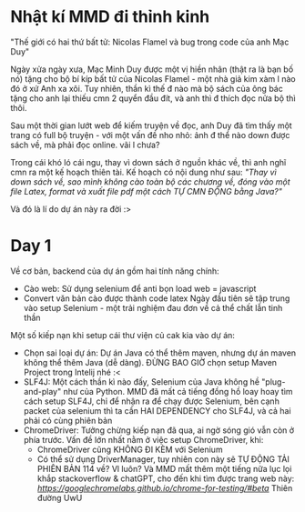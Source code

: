 ﻿# Nhật kí MMD đi thỉnh kinh

"Thế giới có hai thứ bất tử: Nicolas Flamel và bug trong code của anh Mạc Duy"

Ngày xửa ngày xưa, Mạc Minh Duy được một vị hiền nhân (thật ra là bạn bố nó) tặng cho bộ bí kíp bất tử của Nicolas Flamel - một nhà giả kim xàm l nào đó ở xứ Anh xa xôi. Tuy nhiên, thần kì thế đ nào mà bộ sách của ông bác tặng cho anh lại thiếu cmn 2 quyển đầu đít, và anh thì đ thích đọc nửa bộ thì thôi.

Sau một thời gian lướt web để kiếm truyện về đọc, anh Duy đã tìm thấy một trang có full bộ truyện - với một vấn đề nho nhỏ: ảnh đ thể nào down được sách về, mà phải đọc online. vãi l chưa?

Trong cái khó ló cái ngu, thay vì down sách ở nguồn khác về, thì anh nghĩ cmn ra một kế hoạch thiên tài. Kế hoạch có nội dung như sau:
_"Thay vì down sách về, sao mình không cào toàn bộ các chương về, đóng vào một file Latex, format và xuất file pdf một cách TỰ CMN ĐỘNG bằng Java?"_

Và đó là lí do dự án này ra đời :>

# Day 1
Về cơ bản, backend của dự án gồm hai tính năng chính:
- Cào web: Sử dụng selenium để anti bọn load web = javascript
- Convert văn bản cào được thành code latex
Ngày đầu tiên sẽ tập trung vào setup Selenium - một trải nghiệm đau đơn về cả thể chất lẫn tinh thần

Một số kiếp nạn khi setup cái thư viện củ cak kia vào dự án:
- Chọn sai loại dự án: Dự án Java có thể thêm maven, nhưng dự án maven không thể thêm Java (dễ dàng). ĐỪNG BAO GIỜ chọn setup Maven Project trong Intelij nhé :<
- SLF4J: Một cách thần kì nào đấy, Selenium của Java không hề "plug-and-play" như của Python. MMD đã mất cả tiếng đồng hồ loay hoay tìm cách setup SLF4J, chỉ để nhận ra để chạy được Selenium, bên cạnh packet của selenium thì ta cần HAI DEPENDENCY cho SLF4J, và cả hai phải có cùng phiên bản
- ChromeDriver: Tưởng chừng kiếp nạn đã qua, ai ngờ sóng gió vẫn còn ở phía trước. Vấn đề lớn nhất nằm ở việc setup ChromeDriver, khi:
  - ChromeDriver cũng KHÔNG ĐI KÈM với Selenium
  - Có thể sử dụng DriverManager, tuy nhiên con này sẽ TỰ ĐỘNG TẢI PHIÊN BẢN 114 về? Vl luôn?
Và MMD mất thêm một tiếng nữa lục lọi khắp stackoverflow & chatGPT, cho đến khi tìm được trang web này:
_https://googlechromelabs.github.io/chrome-for-testing/#beta_
Thiên đường UwU
